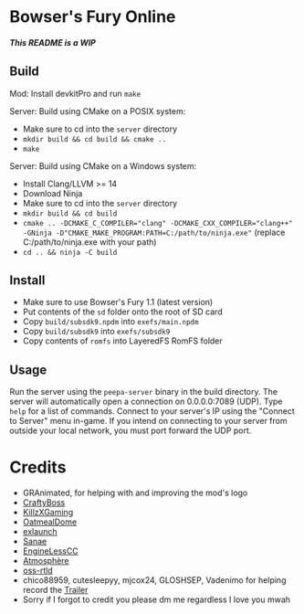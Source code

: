 
# Bowser's Fury Online

##### This README is a WIP

## Build
Mod: Install devkitPro and run `make`

Server: Build using CMake on a POSIX system:
- Make sure to cd into the `server` directory
- `mkdir build && cd build && cmake ..`
- `make`

Server: Build using CMake on a Windows system:
- Install Clang/LLVM >= 14
- Download Ninja
- Make sure to cd into the `server` directory
- `mkdir build && cd build`
- `cmake .. -DCMAKE_C_COMPILER="clang" -DCMAKE_CXX_COMPILER="clang++" -GNinja -D"CMAKE_MAKE_PROGRAM:PATH=C:/path/to/ninja.exe"` (replace C:/path/to/ninja.exe with your path)
- `cd .. && ninja -C build`
## Install
- Make sure to use Bowser's Fury 1.1 (latest version)
- Put contents of the `sd` folder onto the root of SD card
- Copy `build/subsdk9.npdm` into `exefs/main.npdm`
- Copy `build/subsdk9` into `exefs/subsdk9`
- Copy contents of `romfs` into LayeredFS RomFS folder
## Usage
Run the server using the `peepa-server` binary in the build directory.
The server will automatically open a connection on 0.0.0.0:7089 (UDP). Type `help` for a list of commands.
Connect to your server's IP using the "Connect to Server" menu in-game. If you intend on connecting to your server from outside your local network, you must port forward the UDP port.

# Credits

- GRAnimated, for helping with and improving the mod's logo
- [CraftyBoss](https://github.com/CraftyBoss/)
- [KillzXGaming](https://github.com/KillzXGaming/Switch-Toolbox)
- [OatmealDome](https://github.com/oatmealdome/enet-nx)
- [exlaunch](https://github.com/shadowninja108/exlaunch/)
- [Sanae](https://github.com/Sanae6)
- [EngineLessCC](https://github.com/EngineLessCC/exlaunch-cmake)
- [Atmosphère](https://github.com/Atmosphere-NX/Atmosphere)
- [oss-rtld](https://github.com/Thog/oss-rtld)
- chico88959, cutesleepyy, mjcox24, GLOSHSEP, Vadenimo for helping record the [Trailer](https://youtu.be/pj00pXI1PNA)
- Sorry if I forgot to credit you please dm me regardless I love you mwah
